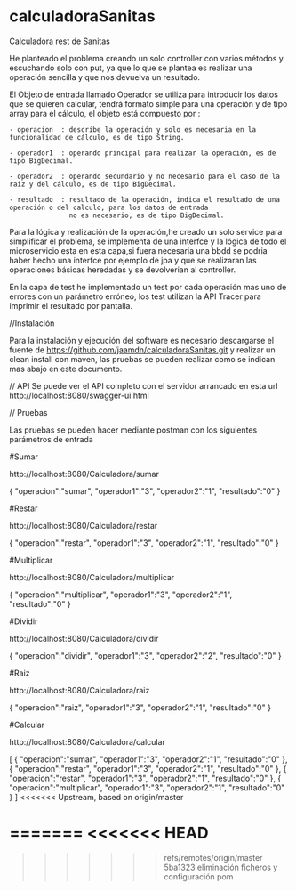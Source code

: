 # calculadoraSanitas
Calculadora rest de Sanitas

He planteado el problema creando un solo controller con varios métodos y escuchando solo con put, ya que lo que se plantea es realizar una operación sencilla y que nos devuelva un resultado.

El Objeto de entrada llamado Operador se utiliza para introducir los datos que se quieren calcular, tendrá formato simple para una operación y de tipo array para el cálculo, el objeto está compuesto por :

	- operacion  : describe la operación y solo es necesaria en la funcionalidad de cálculo, es de tipo String.
	
	- operador1  : operando principal para realizar la operación, es de tipo BigDecimal.
	
	- operador2  : operando secundario y no necesario para el caso de la raiz y del cálculo, es de tipo BigDecimal.
	
	- resultado  : resultado de la operación, indica el resultado de una operación o del calculo, para los datos de entrada  
				   no es necesario, es de tipo BigDecimal.


Para la lógica y realización de la operación,he creado un solo service para simplificar el problema, se implementa de una interfce y la lógica de todo el microservicio esta en esta capa,si fuera necesaria una bbdd se podria haber hecho una interfce por ejemplo de jpa y que se realizaran las operaciones básicas heredadas y se devolverian al controller.

En la capa de test he implementado un test por cada operación mas uno de errores con un parámetro erróneo, los test utilizan la API Tracer para imprimir el resultado por pantalla.

//Instalación

Para la instalación y ejecución del software es necesario descargarse el fuente de https://github.com/jaamdn/calculadoraSanitas.git y realizar un clean install con maven, las pruebas se pueden realizar como se indican mas abajo en este documento.


// API
Se puede ver el API completo con el servidor arrancado en esta url http://localhost:8080/swagger-ui.html


// Pruebas

Las pruebas se pueden hacer mediante postman con los siguientes parámetros de entrada

#Sumar

http://localhost:8080/Calculadora/sumar

{
	"operacion":"sumar",
	"operador1":"3",
	"operador2":"1",
	"resultado":"0"
}


#Restar

http://localhost:8080/Calculadora/restar

{
	"operacion":"restar",
	"operador1":"3",
	"operador2":"1",
	"resultado":"0"
}
	
#Multiplicar

http://localhost:8080/Calculadora/multiplicar

{
	"operacion":"multiplicar",
	"operador1":"3",
	"operador2":"1",
	"resultado":"0"
}


#Dividir

http://localhost:8080/Calculadora/dividir

{
	"operacion":"dividir",
	"operador1":"3",
	"operador2":"2",
	"resultado":"0"
	}


#Raiz

http://localhost:8080/Calculadora/raiz

{
	"operacion":"raiz",
	"operador1":"3",
	"operador2":"1",
	"resultado":"0"
}

#Calcular

http://localhost:8080/Calculadora/calcular

[
	{
	"operacion":"sumar",
	"operador1":"3",
	"operador2":"1",
	"resultado":"0"
	},
		{
	"operacion":"restar",
	"operador1":"3",
	"operador2":"1",
	"resultado":"0"
	},
		{
	"operacion":"restar",
	"operador1":"3",
	"operador2":"1",
	"resultado":"0"
	},
		{
	"operacion":"multiplicar",
	"operador1":"3",
	"operador2":"1",
	"resultado":"0"
	}
]
<<<<<<< Upstream, based on origin/master

=======
<<<<<<< HEAD
=======

>>>>>>> refs/remotes/origin/master
>>>>>>> 5ba1323 eliminación ficheros y configuración pom

